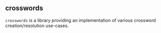 ## crosswords

`crosswords` is a library providing an implementation of various crossword creation/resolution
use-cases.